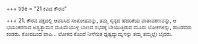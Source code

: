 +++
title = "21 ಕವಿದ ಕೌರವ"

+++
21. ಕೌರವ ಪಕ್ಷದಲ್ಲಿ ಆವರಿಸಿದ ಸಂತೋಷವನ್ನು, ತಮ್ಮ ಸೈನ್ಯದ ಹೆದರಿಕೆಯ ವಾತಾವರಣವನ್ನು, ಆ ಭಯಂಕರನಾದ ಅಶ್ವತ್ಥಾಮನ ಮಹಿಮೆಯುಳ್ಳ ಬಾಣದ ರಭಸಕ್ಕೆ ಬೇಯುತ್ತಿರುವ ಮೂರು ಲೋಕಗಳನ್ನು, ಪಾಂಡವರು ಕಂಡರು. ಕೋಪದಿಂದ ಪಾಪಿ... ಲೋಕವ ಕೊಂದೆ ನೀನೆನುತ ಧೃಷ್ಟದ್ಯುಮ್ನನನ್ನು ತಮ್ಮ ತಮ್ಮಲ್ಲೇ ಬೈದರು.
